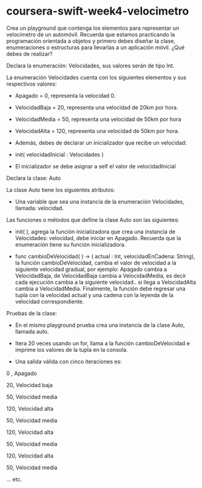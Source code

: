 # coursera-swift-week4-velocimetro

Crea un playground que contenga los elementos para representar un velocímetro de un automóvil. Recuerda que estamos practicando la programación orientada a objetos y primero debes diseñar la clase, enumeraciones o estructuras para llevarlas a un aplicación móvil. ¿Qué debes de realizar?

Declara la enumeración: Velocidades, sus valores serán de tipo Int.

La enumeración Velocidades cuenta con los siguientes elementos y sus respectivos valores:

- Apagado = 0, representa la velocidad 0.

- VelocidadBaja = 20, representa una velocidad de 20km por hora.

- VelocidadMedia = 50, representa una velocidad de 50km por hora

- VelocidadAlta = 120, representa una velocidad de 50km por hora.

- Además, debes de declarar un inicializador que recibe un velocidad:

- init( velocidadInicial : Velocidades )

- El inicializador se debe asignar a self el valor de velocidadInicial

Declara la clase: Auto

La clase Auto tiene los siguientes atributos:

- Una variable que sea una instancia de la enumeración Velocidades, llamada: velocidad.

Las funciones o métodos que define la clase Auto son las siguientes:

- init( ), agrega la función inicializadora que crea una instancia de Velocidades: velocidad, debe iniciar en Apagado. Recuerda que la enumeración tiene su función inicializadora.

- func cambioDeVelocidad( ) -> ( actual : Int, velocidadEnCadena: String), la función cambioDeVelocidad, cambia el valor de velocidad a la siguiente velocidad gradual, por ejemplo: Apagado cambia a VelocidadBaja, de VelocidadBaja cambia a VelocidadMedia, es decir cada ejecución cambia a la siguiente velocidad.. si llega a VelocidadAlta cambia a VelocidadMedia. Finalmente, la función debe regresar una tupla con la velocidad actual y una cadena con la leyenda de la velocidad correspondiente.

Pruebas de la clase:

- En el mismo playground prueba crea una instancia de la clase Auto, llamada auto.

- Itera 20 veces usando un for, llama a la función cambioDeVelocidad e imprime los valores de la tupla en la consola.

- Una salida válida con cinco iteraciones es:

0 , Apagado

20, Velocidad baja

50, Velocidad media

120, Velocidad alta

50, Velocidad media

120, Velocidad alta

50, Velocidad media

120, Velocidad alta

50, Velocidad media

… etc.

